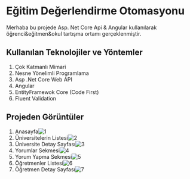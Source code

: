 # Eğitim Değerlendirme Otomasyonu

Merhaba bu projede Asp. Net Core Api & Angular kullanılarak öğrenci&eğitmen&okul tartışma ortamı gerçeklenmiştir.


## Kullanılan Teknolojiler ve Yöntemler

 1. Çok Katmanlı Mimari
 2. Nesne Yönelimli Programlama
 3. Asp .Net Core Web API
 4. Angular
 5. EntityFramewok Core (Code First)
 6. Fluent Validation 

## Projeden Görüntüler

 1. Anasayfa![1](https://user-images.githubusercontent.com/77530565/108632973-b9666c80-7482-11eb-81f5-953e0155d1e6.png)
2. Üniversitelerin Listesi![2](https://user-images.githubusercontent.com/77530565/108632975-ba979980-7482-11eb-92ff-3a840c9717c3.png)
3. Üniversite Detay Sayfası![3](https://user-images.githubusercontent.com/77530565/108632968-b4a1b880-7482-11eb-9ea4-d90f88824a92.png)
4. Yorumlar Sekmesi![4](https://user-images.githubusercontent.com/77530565/108632969-b5d2e580-7482-11eb-8a3b-9cb52a0e62d4.png)
5. Yorum Yapma Sekmesi![5](https://user-images.githubusercontent.com/77530565/108632970-b7041280-7482-11eb-86af-174631709402.png)
6. Öğretmenler Listesi![6](https://user-images.githubusercontent.com/77530565/108632971-b7041280-7482-11eb-98d4-b8d3868c8fb8.png)
7. Öğretmen Detay Sayfası![7](https://user-images.githubusercontent.com/77530565/108632972-b8cdd600-7482-11eb-9e9a-0b753699a30d.png)
